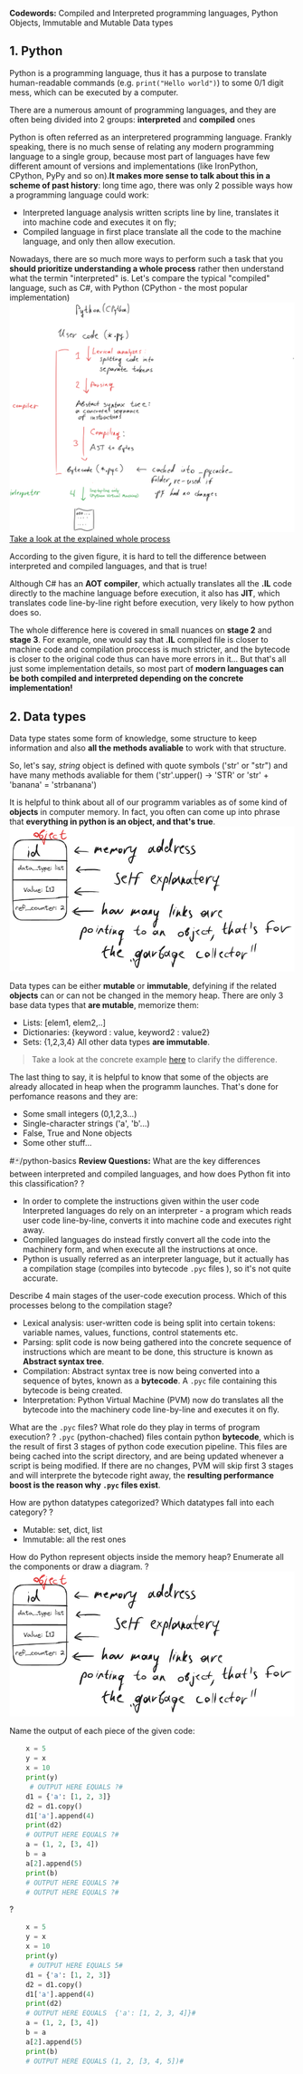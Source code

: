 **Codewords:** Compiled and Interpreted programming languages, Python Objects, Immutable and Mutable Data types

## 1. Python
Python is a programming language, thus it has a purpose to translate human-readable commands (e.g. ```print("Hello world")```) to some 0/1 digit mess, which can be executed by a computer.

There are a numerous amount of programming languages, and they are often being divided into 2 groups: **interpreted** and **compiled** ones

Python is often referred as an interpretered programming language. 
Frankly speaking, there is no much sense of relating any modern programming language to a single group, because most part of languages have few different amount of versions and implementations (like IronPython, CPython, PyPy and so on).**It makes more sense to talk about this in a scheme of past history**: long time ago, there was only 2 possible ways how a programming language could work:
- Interpreted language analysis written scripts line by line, translates it into machine code and executes it on fly;
- Compiled language in first place translate all the code to the machine language, and only then allow execution.

Nowadays, there are so much more ways to perform such a task that you **should prioritize understanding a whole process** rather then understand what the termin "interpreted" is. 
Let's compare the typical "compiled" language, such as C#, with Python (CPython - the most popular implementation) 
<br>
![Pasted image 20241117172425.png](../../📁%20files/Pasted%20image%2020241117172425.png) [Take a look at the explained whole process](../Interpreted%20and%20Compiled%20pipeline.md)

According to the given figure, it is hard to tell the difference between interpreted and compiled languages, and that is true! 

Although C# has an **AOT compiler**, which actually translates all the **.IL** code directly to the machine language before execution, it also has **JIT**, which translates code line-by-line right before execution, very likely to how python does so. 

The whole difference here is covered in small nuances on **stage 2** and **stage 3**. For example, one would say that **.IL** compiled file is closer to machine code and compilation proccess is much stricter, and the bytecode is closer to the original code thus can have more errors in it... 
But that's all just some implementation details, so most part of **modern languages can be both compiled and interpreted depending on the concrete implementation!**


## 2. Data types
Data type states some form of knowledge, some structure to keep information and also **all the methods avaliable** to work with that structure. 

So, let's say, *string* object is defined with quote symbols ('str' or "str") and have many methods avaliable for them ('str'.upper() -> 'STR' or
'str' + 'banana' = 'strbanana')

It is helpful to think about all of our programm variables as of some kind of **objects** in computer memory. In fact, you often can come up into phrase that **everything in python is an object, and that's true**.
![Pasted image 20240807150909.png](../../📁%20files/Pasted%20image%2020240807150909.png)


Data types can be either **mutable** or **immutable**, defyining if the related **objects** can or can not be changed in the memory heap.
There are only 3 base data types that **are mutable**, memorize them:
- Lists: \[elem1, elem2,..\]
- Dictionaries: \{keyword : value, keyword2 : value2\}
- Sets: {1,2,3,4}
All other data types **are immutable**. 

> Take a look at the concrete example [here](../Objects%20in%20Python.md) to clarify the difference.

The last thing to say, it is helpful to know that some of the objects are already allocated in heap when the programm launches. That's done for perfomance reasons and they are:
- Some small integers (0,1,2,3...)
- Single-character strings ('a', 'b'...)
- False, True and None objects
- Some other stuff...

#🃏/python-basics
**Review Questions:**
What are the key differences between interpreted and compiled languages, and how does Python fit into this classification?
?
- In order to complete the instructions given within the user code Interpreted languages do rely on an interpreter - a program which reads user code line-by-line, converts it into machine code and executes right away.
- Compiled languages do instead firstly convert all the code into the machinery form, and when execute all the instructions at once.
- Python is usually referred as an interpreter language, but it actually has a compilation stage (compiles into bytecode `.pyc` files ), so it's not quite accurate.


Describe 4 main stages of the user-code execution process. Which of this processes belong to the compilation stage?
- Lexical analysis: user-written code is being split into certain tokens: variable names, values, functions, control statements etc.
- Parsing: split code is now being gathered into the concrete sequence of instructions which are meant to be done, this structure is known as **Abstract syntax tree**.
- Compilation: Abstract syntax tree is now being converted into a sequence of bytes, known as a **bytecode**. A `.pyc` file containing this bytecode is being created.
- Interpretation: Python Virtual Machine (PVM) now do translates all the bytecode into the machinery code line-by-line and executes it on fly.

What are the `.pyc` files? What role do they play in terms of program execution?
?
`.pyc`  (python-chached) files contain python **bytecode**, which is the result of first 3 stages of python code execution pipeline. This files are being cached into the script directory, and are being updated whenever a script is being modified. If there are no changes, PVM will skip first 3 stages and will interprete the bytecode right away, the **resulting performance boost is the reason why `.pyc` files exist**.
 

How are python datatypes categorized? Which datatypes fall into each category?
?
- Mutable: set, dict, list
- Immutable: all the rest ones


How do Python represent objects inside the memory heap? Enumerate all the components or draw a diagram.
?
![Pasted image 20240807150909.png](../../📁%20files/Pasted%20image%2020240807150909.png)


Name the output of each piece of the given code: 
```python
	x = 5
	y = x
	x = 10
	print(y)
	 # OUTPUT HERE EQUALS ?#
	d1 = {'a': [1, 2, 3]}
	d2 = d1.copy()
	d1['a'].append(4)
	print(d2)
	# OUTPUT HERE EQUALS ?#
	a = (1, 2, [3, 4])
	b = a
	a[2].append(5)
	print(b)
	# OUTPUT HERE EQUALS ?#
	# OUTPUT HERE EQUALS ?#
```
?
```python
	x = 5
	y = x
	x = 10
	print(y)
	 # OUTPUT HERE EQUALS 5#
	d1 = {'a': [1, 2, 3]}
	d2 = d1.copy()
	d1['a'].append(4)
	print(d2)
	# OUTPUT HERE EQUALS  {'a': [1, 2, 3, 4]}#
	a = (1, 2, [3, 4])
	b = a
	a[2].append(5)
	print(b)
	# OUTPUT HERE EQUALS (1, 2, [3, 4, 5])#
```

